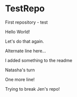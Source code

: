 # TestRepo
First repository - test

Hello World!

Let's do that again.

Alternate line here...


I added something to the readme

Natasha's turn

One more line!

Trying to break Jen's repo!